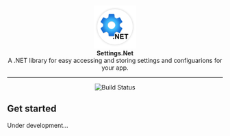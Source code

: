 <p align="center">
    <img src="./Media/Icon.png" alt="Project icon" height="100px"/>
    <br>
    <strong>Settings.Net</strong>
    <br>
    A .NET library for easy accessing and storing settings and configuarions for your app.
</p>
<hr>
<p align="center">
<img src="https://github.com/ShingZhanho/settings-dot-net/workflows/Build/badge.svg" alt="Build Status"></p>

## Get started
Under development...
